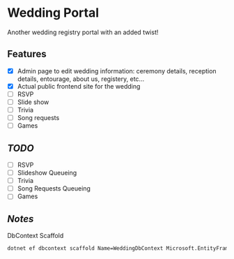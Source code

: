 # Wedding Portal
Another wedding registry portal with an added twist!

## Features
- [x] Admin page to edit wedding information: ceremony details, reception details, entourage, about us, registery, etc...
- [x] Actual public frontend site for the wedding
- [ ] RSVP
- [ ] Slide show
- [ ] Trivia
- [ ] Song requests
- [ ] Games

## _TODO_
- [ ] RSVP
- [ ] Slideshow Queueing
- [ ] Trivia
- [ ] Song Requests Queueing
- [ ] Games

## _Notes_

DbContext Scaffold
```bash
dotnet ef dbcontext scaffold Name=WeddingDbContext Microsoft.EntityFrameworkCore.SqlServer -c WeddingDbContext --context-dir ./Persistance -o ./Persistance/Entities -t Weddings -t Entourages --force
```
